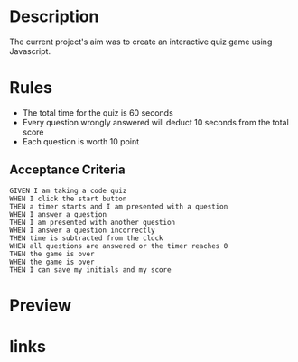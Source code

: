# Description 

The current project's aim was to create an interactive quiz game using Javascript.

# Rules 

 * The total time for the quiz is 60 seconds 
 * Every question wrongly answered will deduct 10 seconds from the total score
 * Each question is worth 10 point 
 

## Acceptance Criteria
```
GIVEN I am taking a code quiz
WHEN I click the start button
THEN a timer starts and I am presented with a question
WHEN I answer a question
THEN I am presented with another question
WHEN I answer a question incorrectly
THEN time is subtracted from the clock
WHEN all questions are answered or the timer reaches 0
THEN the game is over
WHEN the game is over
THEN I can save my initials and my score
```
# Preview 


# links

